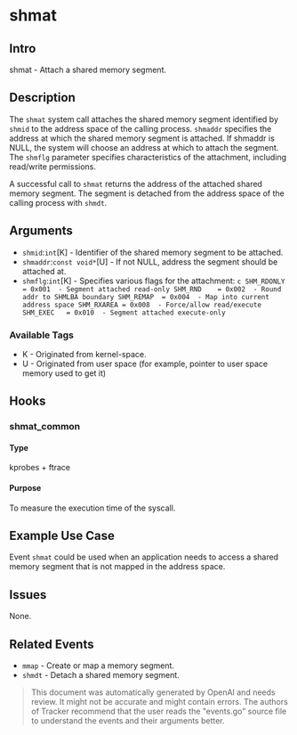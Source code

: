 
# shmat

## Intro
shmat - Attach a shared memory segment.

## Description
The `shmat` system call attaches the shared memory segment identified
by `shmid` to the address space of the calling process. `shmaddr`
specifies the address at which the shared memory segment is attached. If
shmaddr is NULL, the system will choose an address at which to attach the
segment. The `shmflg` parameter specifies characteristics of the
attachment, including read/write permissions.

A successful call to `shmat` returns the address of the attached shared
memory segment. The segment is detached from the address space of the
calling process with `shmdt`.

## Arguments
* `shmid`:`int`[K] - Identifier of the shared memory segment to be attached.
* `shmaddr`:`const void*`[U] - If not NULL, address the segment should
                    be attached at.
* `shmflg`:`int`[K] - Specifies various flags for the attachment:
                    ```c
                    SHM_RDONLY = 0x001  - Segment attached read-only
                    SHM_RND    = 0x002  - Round addr to SHMLBA boundary
                    SHM_REMAP  = 0x004  - Map into current address space
                    SHM_RXAREA = 0x008  - Force/allow read/execute
                    SHM_EXEC   = 0x010  - Segment attached execute-only
                    ```

### Available Tags
* K - Originated from kernel-space.
* U - Originated from user space (for example, pointer to user space memory used to get it)

## Hooks
### shmat_common
#### Type
kprobes + ftrace
#### Purpose
To measure the execution time of the syscall.

## Example Use Case
Event `shmat` could be used when an application needs to access a shared
memory segment that is not mapped in the address space.

## Issues
None.

## Related Events
* `mmap` - Create or map a memory segment.
* `shmdt` - Detach a shared memory segment.

> This document was automatically generated by OpenAI and needs review. It might
> not be accurate and might contain errors. The authors of Tracker recommend that
> the user reads the "events.go" source file to understand the events and their
> arguments better.
